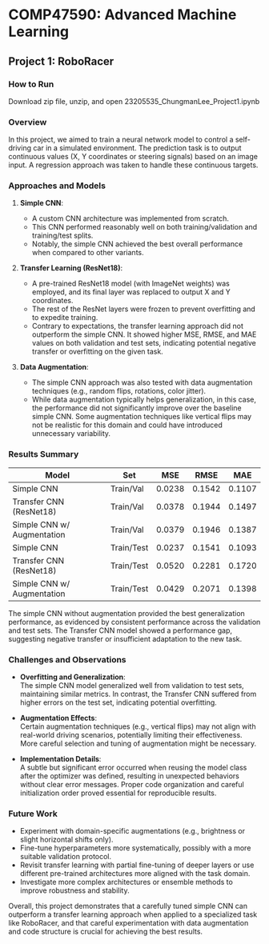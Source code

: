 # COMP47590: Advanced Machine Learning  
## Project 1: RoboRacer

### How to Run
Download zip file, unzip, and open 23205535_ChungmanLee_Project1.ipynb

### Overview
In this project, we aimed to train a neural network model to control a self-driving car in a simulated environment. The prediction task is to output continuous values (X, Y coordinates or steering signals) based on an image input. A regression approach was taken to handle these continuous targets.

### Approaches and Models
1. **Simple CNN**:
   - A custom CNN architecture was implemented from scratch.
   - This CNN performed reasonably well on both training/validation and training/test splits.
   - Notably, the simple CNN achieved the best overall performance when compared to other variants.

2. **Transfer Learning (ResNet18)**:
   - A pre-trained ResNet18 model (with ImageNet weights) was employed, and its final layer was replaced to output X and Y coordinates.
   - The rest of the ResNet layers were frozen to prevent overfitting and to expedite training.
   - Contrary to expectations, the transfer learning approach did not outperform the simple CNN. It showed higher MSE, RMSE, and MAE values on both validation and test sets, indicating potential negative transfer or overfitting on the given task.

3. **Data Augmentation**:
   - The simple CNN approach was also tested with data augmentation techniques (e.g., random flips, rotations, color jitter).
   - While data augmentation typically helps generalization, in this case, the performance did not significantly improve over the baseline simple CNN. Some augmentation techniques like vertical flips may not be realistic for this domain and could have introduced unnecessary variability.

### Results Summary
| Model                      | Set        | MSE    | RMSE   | MAE    |
|----------------------------|------------|--------|--------|--------|
| Simple CNN                 | Train/Val  | 0.0238 | 0.1542 | 0.1107 |
| Transfer CNN (ResNet18)    | Train/Val  | 0.0378 | 0.1944 | 0.1497 |
| Simple CNN w/ Augmentation | Train/Val  | 0.0379 | 0.1946 | 0.1387 |
| Simple CNN                 | Train/Test | 0.0237 | 0.1541 | 0.1093 |
| Transfer CNN (ResNet18)    | Train/Test | 0.0520 | 0.2281 | 0.1720 |
| Simple CNN w/ Augmentation | Train/Test | 0.0429 | 0.2071 | 0.1398 |

The simple CNN without augmentation provided the best generalization performance, as evidenced by consistent performance across the validation and test sets. The Transfer CNN model showed a performance gap, suggesting negative transfer or insufficient adaptation to the new task.

### Challenges and Observations
- **Overfitting and Generalization**:  
  The simple CNN model generalized well from validation to test sets, maintaining similar metrics. In contrast, the Transfer CNN suffered from higher errors on the test set, indicating potential overfitting.
  
- **Augmentation Effects**:  
  Certain augmentation techniques (e.g., vertical flips) may not align with real-world driving scenarios, potentially limiting their effectiveness. More careful selection and tuning of augmentation might be necessary.

- **Implementation Details**:  
  A subtle but significant error occurred when reusing the model class after the optimizer was defined, resulting in unexpected behaviors without clear error messages. Proper code organization and careful initialization order proved essential for reproducible results.

### Future Work
- Experiment with domain-specific augmentations (e.g., brightness or slight horizontal shifts only).
- Fine-tune hyperparameters more systematically, possibly with a more suitable validation protocol.
- Revisit transfer learning with partial fine-tuning of deeper layers or use different pre-trained architectures more aligned with the task domain.
- Investigate more complex architectures or ensemble methods to improve robustness and stability.

Overall, this project demonstrates that a carefully tuned simple CNN can outperform a transfer learning approach when applied to a specialized task like RoboRacer, and that careful experimentation with data augmentation and code structure is crucial for achieving the best results.
